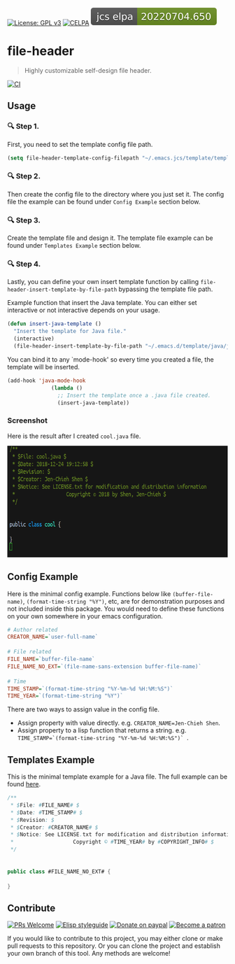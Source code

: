 [![License: GPL v3](https://img.shields.io/badge/License-GPL%20v3-blue.svg)](https://www.gnu.org/licenses/gpl-3.0)
[![CELPA](https://celpa.conao3.com/packages/file-header-badge.svg)](https://celpa.conao3.com/#/file-header)
[![JCS-ELPA](https://raw.githubusercontent.com/jcs-emacs/badges/master/elpa/v/file-header.svg)](https://jcs-emacs.github.io/jcs-elpa/#/file-header)

# file-header
> Highly customizable self-design file header.

[![CI](https://github.com/jcs-elpa/file-header/actions/workflows/test.yml/badge.svg)](https://github.com/jcs-elpa/file-header/actions/workflows/test.yml)

## Usage

### 🔍 Step 1.

First, you need to set the template config file path.
```el
(setq file-header-template-config-filepath "~/.emacs.jcs/template/template_config.properties")
```

### 🔍 Step 2.

Then create the config file to the directory where you just set it. The config file 
the example can be found under `Config Example` section below.

### 🔍 Step 3.

Create the template file and design it. The template file example can be found under 
`Templates Example` section below.

### 🔍 Step 4.

Lastly, you can define your own insert template function by calling `file-header-insert-template-by-file-path` 
bypassing the template file path.

Example function that insert the Java template. You can either set 
interactive or not interactive depends on your usage.

```el
(defun insert-java-template ()
  "Insert the template for Java file."
  (interactive)
  (file-header-insert-template-by-file-path "~/.emacs.d/template/java/java_template.txt"))
```

You can bind it to any `mode-hook' so every time you created a file, 
the template will be inserted.

```el
(add-hook 'java-mode-hook
              (lambda ()
                ;; Insert the template once a .java file created.
                (insert-java-template))
```

### Screenshot

Here is the result after I created `cool.java` file.

<img src="./etc/demo.png" width="612" height="255"/>

## Config Example

Here is the minimal config example. Functions below like `(buffer-file-name)`, `(format-time-string "%Y")`, etc, 
are for demonstration purposes and not included inside this package. You would need 
to define these functions on your own somewhere in your emacs configuration.

```ini
# Author related
CREATOR_NAME=`user-full-name`

# File related
FILE_NAME=`buffer-file-name`
FILE_NAME_NO_EXT=`(file-name-sans-extension buffer-file-name)`

# Time
TIME_STAMP=`(format-time-string "%Y-%m-%d %H:%M:%S")`
TIME_YEAR=`(format-time-string "%Y")`
```

There are two ways to assign value in the config file.

* Assign property with value directly. e.g. `CREATOR_NAME=Jen-Chieh Shen`.
* Assign property to a lisp function that returns a string. e.g. ``TIME_STAMP=`(format-time-string "%Y-%m-%d %H:%M:%S")` ``.

## Templates Example

This is the minimal template example for a Java file. The full example 
can be found [here](https://github.com/jcs090218/jcs-emacs-init/tree/master/.emacs.jcs/template).

```java
/**
 * $File: #FILE_NAME# $
 * $Date: #TIME_STAMP# $
 * $Revision: $
 * $Creator: #CREATOR_NAME# $
 * $Notice: See LICENSE.txt for modification and distribution information
 *                   Copyright © #TIME_YEAR# by #COPYRIGHT_INFO# $
 */


public class #FILE_NAME_NO_EXT# {

}
```

## Contribute

[![PRs Welcome](https://img.shields.io/badge/PRs-welcome-brightgreen.svg)](http://makeapullrequest.com)
[![Elisp styleguide](https://img.shields.io/badge/elisp-style%20guide-purple)](https://github.com/bbatsov/emacs-lisp-style-guide)
[![Donate on paypal](https://img.shields.io/badge/paypal-donate-1?logo=paypal&color=blue)](https://www.paypal.me/jcs090218)
[![Become a patron](https://img.shields.io/badge/patreon-become%20a%20patron-orange.svg?logo=patreon)](https://www.patreon.com/jcs090218)

If you would like to contribute to this project, you may either 
clone or make pull requests to this repository. Or you can 
clone the project and establish your own branch of this tool. 
Any methods are welcome!
